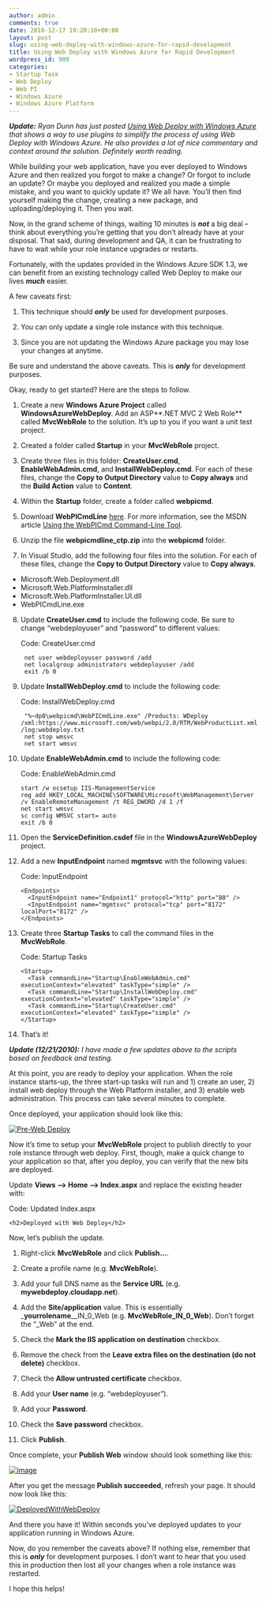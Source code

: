 ```yaml
---
author: admin
comments: true
date: 2010-12-17 19:20:10+00:00
layout: post
slug: using-web-deploy-with-windows-azure-for-rapid-development
title: Using Web Deploy with Windows Azure for Rapid Development
wordpress_id: 909
categories:
- Startup Task
- Web Deploy
- Web PI
- Windows Azure
- Windows Azure Platform
---
```


_**Update:** Ryan Dunn has just posted [Using Web Deploy with Windows Azure](http://dunnry.com/blog/2010/12/20/UsingWebDeployWithWindowsAzure.aspx) that shows a way to use plugins to simplify the process of using Web Deploy with Windows Azure. He also provides a lot of nice commentary and context around the solution. Definitely worth reading._

While building your web application, have you ever deployed to Windows Azure and then realized you forgot to make a change? Or forgot to include an update? Or maybe you deployed and realized you made a simple mistake, and you want to quickly update it? We all have. You’ll then find yourself making the change, creating a new package, and uploading/deploying it. Then you wait.

Now, in the grand scheme of things, waiting 10 minutes is _**not**_ a big deal – think about everything you’re getting that you don’t already have at your disposal. That said, during development and QA, it can be frustrating to have to wait while your role instance upgrades or restarts.

Fortunately, with the updates provided in the Windows Azure SDK 1.3, we can benefit from an existing technology called Web Deploy to make our lives _**much**_ easier.

A few caveats first:
  
1. This technique should **_only_** be used for development purposes. 

2. You can only update a single role instance with this technique. 

3. Since you are not updating the Windows Azure package you may lose your changes at anytime. 
 
Be sure and understand the above caveats. This is _**only**_ for development purposes.

Okay, ready to get started? Here are the steps to follow.

1. Create a new **Windows Azure Project** called **WindowsAzureWebDeploy**. Add an ASP**.NET MVC 2 Web Role** called **MvcWebRole** to the solution. It’s up to you if you want a unit test project. 

2. Created a folder called **Startup** in your **MvcWebRole** project. 

3. Create three files in this folder: **CreateUser.cmd**, **EnableWebAdmin.cmd**, and **InstallWebDeploy.cmd**. For each of these files, change the **Copy to Output Directory** value to **Copy always** and the **Build Action** value to **Content**.

4. Within the **Startup** folder, create a folder called **webpicmd**. 

5. Download **WebPICmdLine** [here](http://go.microsoft.com/?linkid=9752821). For more information, see the MSDN article [Using the WebPICmd Command-Line Tool](http://msdn.microsoft.com/en-us/library/gg433092.aspx). 

6. Unzip the file **webpicmdline_ctp.zip** into the **webpicmd** folder. 

7. In Visual Studio, add the following four files into the solution. For each of these files, change the **Copy to Output Directory** value to **Copy always**.              

  * Microsoft.Web.Deployment.dll 
  * Microsoft.Web.PlatformInstaller.dll 
  * Microsoft.Web.PlatformInstaller.UI.dll 
  * WebPICmdLine.exe 

8. Update **CreateUser.cmd** to include the following code. Be sure to change “webdeployuser” and “password” to different values:         

	Code: CreateUser.cmd
		
		net user webdeployuser password /add
		net localgroup administrators webdeployuser /add
		exit /b 0

9. Update **InstallWebDeploy.cmd** to include the following code:         

	Code: InstallWebDeploy.cmd

		"%~dp0\webpicmd\WebPICmdLine.exe" /Products: WDeploy /xml:https://www.microsoft.com/web/webpi/2.0/RTM/WebProductList.xml /log:webdeploy.txt
		net stop wmsvc
		net start wmsvc
   
10. Update **EnableWebAdmin.cmd** to include the following code:         
     
	Code: EnableWebAdmin.cmd
		
		start /w ocsetup IIS-ManagementService
		reg add HKEY_LOCAL_MACHINE\SOFTWARE\Microsoft\WebManagement\Server /v EnableRemoteManagement /t REG_DWORD /d 1 /f
		net start wmsvc
		sc config WMSVC start= auto
		exit /b 0
   
11. Open the **ServiceDefinition.csdef** file in the **WindowsAzureWebDeploy** project. 

12. Add a new **InputEndpoint** named **mgmtsvc** with the following values:       

	Code: InputEndpoint

		<Endpoints>
		  <InputEndpoint name="Endpoint1" protocol="http" port="80" />
		  <InputEndpoint name="mgmtsvc" protocol="tcp" port="8172" localPort="8172" />
		</Endpoints>

13. Create three **Startup Tasks** to call the command files in the **MvcWebRole**.       

	Code: Startup Tasks

		<Startup>
		  <Task commandLine="Startup\EnableWebAdmin.cmd" executionContext="elevated" taskType="simple" />
		  <Task commandLine="Startup\InstallWebDeploy.cmd" executionContext="elevated" taskType="simple" />
		  <Task commandLine="Startup\CreateUser.cmd" executionContext="elevated" taskType="simple" />
		</Startup>

14. That’s it! 
 
_**Update (12/21/2010):** I have made a few updates above to the scripts based on feedback and testing._

At this point, you are ready to deploy your application. When the role instance starts-up, the three start-up tasks will run and 1) create an user, 2) install web deploy through the Web Platform installer, and 3) enable web administration. This process can take several minutes to complete.

Once deployed, your application should look like this:

[![Pre-Web Deploy](http://images.wadewegner.com/wordpress/2010/12/image_thumb.png)](http://images.wadewegner.com/wordpress/2010/12/image10.png)

Now it’s time to setup your **MvcWebRole** project to publish directly to your role instance through web deploy. First, though, make a quick change to your application so that, after you deploy, you can verify that the new bits are deployed.

Update **Views –> Home –> Index.aspx** and replace the existing header with:

Code: Updated Index.aspx

	<h2>Deployed with Web Deploy</h2>

Now, let’s publish the update.

1. Right-click **MvcWebRole** and click **Publish…**. 

2. Create a profile name (e.g. **MvcWebRole**). 

3. Add your full DNS name as the **Service URL** (e.g. **mywebdeploy.cloudapp.net**). 

4. Add the **Site/application** value. This is essentially _**yourrolename**__IN_0_Web (e.g. **MvcWebRole_IN_0_Web**). Don’t forget the “_Web” at the end. 

5. Check the **Mark the IIS application on destination** checkbox. 

6. Remove the check from the **Leave extra files on the destination (do not delete)** checkbox. 

7. Check the **Allow untrusted certificate** checkbox. 

8. Add your **User name** (e.g. “webdeployuser”). 

9. Add your **Password**. 

10. Check the **Save password** checkbox. 

11. Click **Publish**. 

Once complete, your **Publish Web** window should look something like this:

[![image](http://images.wadewegner.com/wordpress/2010/12/image_thumb1.png)](http://images.wadewegner.com/wordpress/2010/12/image11.png)

After you get the message **Publish succeeded**, refresh your page. It should now look like this:

[![DeployedWithWebDeploy](http://images.wadewegner.com/wordpress/2010/12/DeployedWithWebDeploy_thumb.png)](http://images.wadewegner.com/wordpress/2010/12/DeployedWithWebDeploy.png)

And there you have it! Within seconds you’ve deployed updates to your application running in Windows Azure.

Now, do you remember the caveats above? If nothing else, remember that this is _**only**_ for development purposes. I don’t want to hear that you used this in production then lost all your changes when a role instance was restarted.

I hope this helps!